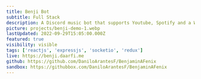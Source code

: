 ```yaml
---
title: Benji Bot
subtitle: Full Stack
description: A Discord music bot that supports Youtube, Spotify and a Web Dashboard. All of the UI was built from scratch using React.js and CSS modules. The backend API uses Express.js and web sockets to communicate with clients. Client state management is done using Redux Toolkit. Also features Discord slash commands, server management functions and little games.
picture: projects/benji-demo-1.webp
lastUpdated: 2022-09-29T15:05:00.000Z
featured: true
visibility: visible
tags: ['reactjs', 'expressjs', 'socketio', 'redux']
live: https://benji.daarfi.me
github: https://github.com/DaniloArantesF/BenjaminAFenix
sandbox: https://githubbox.com/DaniloArantesF/BenjaminAFenix
---
```

